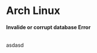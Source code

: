 # Arch Linux

#### Invalide or corrupt database Error

```bash

```
asdasd

<!--stackedit_data:
eyJoaXN0b3J5IjpbMTE5MjU4NTI4Ml19
-->